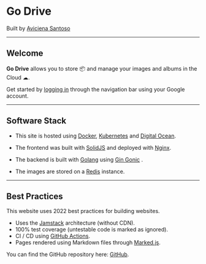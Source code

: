 # Go Drive

Built by [Aviciena Santoso](https://github.com/AviSantoso)

---

## Welcome

<b>Go Drive</b> allows you to store 📦 and manage your images and albums in the Cloud ☁.

Get started by [logging in](/login) through the navigation bar using your Google account.

---

## Software Stack

- This site is hosted using [Docker](https://www.docker.com/), [Kubernetes](https://kubernetes.io/) and [Digital Ocean](https://www.digitalocean.com/).

- The frontend was built with [SolidJS](https://www.solidjs.com/) and deployed with [Nginx](https://www.nginx.com/).

- The backend is built with [Golang](https://go.dev/) using [Gin Gonic](https://gin-gonic.com/) .

- The images are stored on a [Redis](https://redis.io/) instance.

---

## Best Practices

This website uses 2022 best practices for building websites.

- Uses the [Jamstack](https://jamstack.wtf/) architecture (without CDN).
- 100% test coverage (untestable code is marked as ignored).
- CI / CD using [GitHub Actions](https://github.com/features/actions).
- Pages rendered using Markdown files through [Marked.js](https://marked.js.org/).

You can find the GitHub repository here: [GitHub](https://github.com/AviSantoso/go-image-service).

